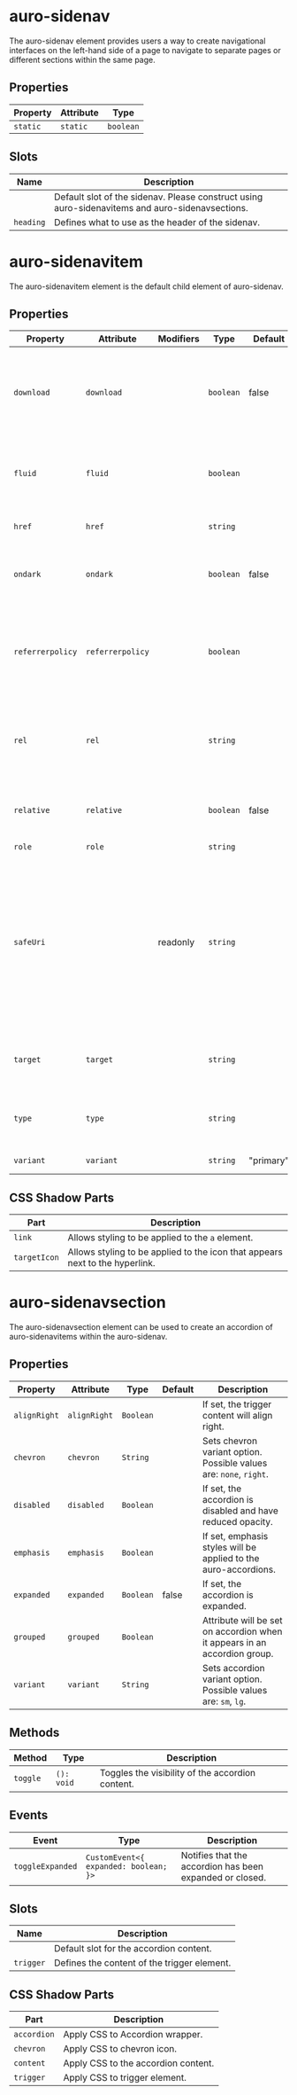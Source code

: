 # auro-sidenav

The auro-sidenav element provides users a way to create navigational interfaces on the left-hand
side of a page to navigate to separate pages or different sections within the same page.

## Properties

| Property | Attribute | Type      |
|----------|-----------|-----------|
| `static` | `static`  | `boolean` |

## Slots

| Name      | Description                                      |
|-----------|--------------------------------------------------|
|           | Default slot of the sidenav. Please construct using auro-sidenavitems and auro-sidenavsections. |
| `heading` | Defines what to use as the header of the sidenav. |


# auro-sidenavitem

The auro-sidenavitem element is the default child element of auro-sidenav.

## Properties

| Property         | Attribute        | Modifiers | Type      | Default   | Description                                      |
|------------------|------------------|-----------|-----------|-----------|--------------------------------------------------|
| `download`       | `download`       |           | `boolean` | false     | If true, the linked resource will be downloaded when the hyperlink is clicked. |
| `fluid`          | `fluid`          |           | `boolean` |           | If true and `type="cta"`, the hyperlink will have a fluid-width UI. |
| `href`           | `href`           |           | `string`  |           | Defines the URL of the linked page.              |
| `ondark`         | `ondark`         |           | `boolean` | false     | If true, the hyperlink will be styled for use on a dark background. |
| `referrerpolicy` | `referrerpolicy` |           | `boolean` |           | If true, sets `strict-origin-when-cross-origin` to control the referrer information sent with requests. |
| `rel`            | `rel`            |           | `string`  |           | Defines the relationship between the current document and the linked document. |
| `relative`       | `relative`       |           | `boolean` | false     | If true, the auto URL re-write feature will be disabled. |
| `role`           | `role`           |           | `string`  |           | DEPRECATED.                                      |
| `safeUri`        |                  | readonly  | `string`  |           | Returns a safe URI based on the provided `href` and `relative` parameters.<br />If `href` is truthy, it generates a safe URL using the `safeUrl` function.<br />Otherwise, it returns an empty string. |
| `target`         | `target`         |           | `string`  |           | Defines where to open the linked document.       |
| `type`           | `type`           |           | `string`  |           | Defines the type of hyperlink; accepts `nav` or `cta`. |
| `variant`        | `variant`        |           | `string`  | "primary" | Sets button variant option.                      |

## CSS Shadow Parts

| Part         | Description                                      |
|--------------|--------------------------------------------------|
| `link`       | Allows styling to be applied to the `a` element. |
| `targetIcon` | Allows styling to be applied to the icon that appears next to the hyperlink. |


# auro-sidenavsection

The auro-sidenavsection element can be used to create an accordion of auro-sidenavitems within the auro-sidenav.

## Properties

| Property     | Attribute    | Type      | Default | Description                                      |
|--------------|--------------|-----------|---------|--------------------------------------------------|
| `alignRight` | `alignRight` | `Boolean` |         | If set, the trigger content will align right.    |
| `chevron`    | `chevron`    | `String`  |         | Sets chevron variant option. Possible values are: `none`, `right`. |
| `disabled`   | `disabled`   | `Boolean` |         | If set, the accordion is disabled and have reduced opacity. |
| `emphasis`   | `emphasis`   | `Boolean` |         | If set, emphasis styles will be applied to the auro-accordions. |
| `expanded`   | `expanded`   | `Boolean` | false   | If set, the accordion is expanded.               |
| `grouped`    | `grouped`    | `Boolean` |         | Attribute will be set on accordion when it appears in an accordion group. |
| `variant`    | `variant`    | `String`  |         | Sets accordion variant option. Possible values are: `sm`, `lg`. |

## Methods

| Method   | Type       | Description                                      |
|----------|------------|--------------------------------------------------|
| `toggle` | `(): void` | Toggles the visibility of the accordion content. |

## Events

| Event            | Type                                  | Description                                      |
|------------------|---------------------------------------|--------------------------------------------------|
| `toggleExpanded` | `CustomEvent<{ expanded: boolean; }>` | Notifies that the accordion has been expanded or closed. |

## Slots

| Name      | Description                                 |
|-----------|---------------------------------------------|
|           | Default slot for the accordion content.     |
| `trigger` | Defines the content of the trigger element. |

## CSS Shadow Parts

| Part        | Description                         |
|-------------|-------------------------------------|
| `accordion` | Apply CSS to Accordion wrapper.     |
| `chevron`   | Apply CSS to chevron icon.          |
| `content`   | Apply CSS to the accordion content. |
| `trigger`   | Apply CSS to trigger element.       |
